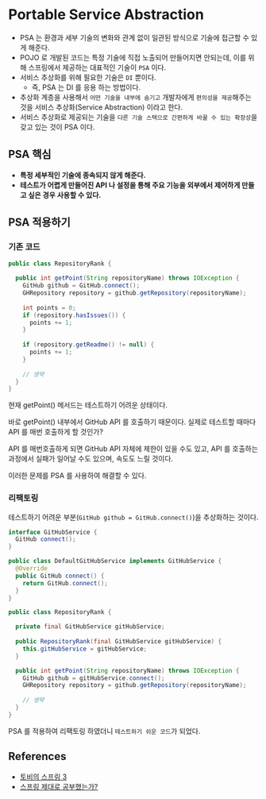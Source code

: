 # Portable Service Abstraction

- PSA 는 환경과 세부 기술의 변화와 관계 없이 일관된 방식으로 기술에 접근할 수 있게 해준다.
- POJO 로 개발된 코드는 특정 기술에 직접 노출되어 만들어지면 안되는데, 이를 위해 스프링에서 제공하는 대표적인 기술이 `PSA` 이다.
- 서비스 추상화를 위해 필요한 기술은 `DI` 뿐이다.
  - 즉, PSA 는 DI 를 응용 하는 방법이다.
- 추상화 계층을 사용해서 `어떤 기술을 내부에 숨기고` 개발자에게 `편의성을 제공`해주는 것을 서비스 추상화(Service Abstraction) 이라고 한다.
- 서비스 추상화로 제공되는 기술을 `다른 기술 스택으로 간편하게 바꿀 수 있는 확장성`을 갖고 있는 것이 PSA 이다.

## PSA 핵심 

- __특정 세부적인 기술에 종속되지 않게 해준다.__
- __테스트가 어렵게 만들어진 API 나 설정을 통해 주요 기능을 외부에서 제어하게 만들고 싶은 경우 사용할 수 있다.__

## PSA 적용하기

### 기존 코드

```java
public class RepositoryRank {

  public int getPoint(String repositoryName) throws IOException {
    GitHub github = GitHub.connect();
    GHRepository repository = github.getRepository(repositoryName);
    
    int points = 0;
    if (repository.hasIssues()) {
      points += 1;
    }
    
    if (repository.getReadme() != null) {
      points += 1;
    }
  
    // 생략
  }
}
```

현재 getPoint() 메서드는 테스트하기 어려운 상태이다. 

바로 getPoint() 내부에서 GitHub API 를 호출하기 때문이다. 실제로 테스트할 때마다 API 를 매번 호출하게 할 것인가? 

API 를 매번호출하게 되면 GitHub API 자체에 제한이 있을 수도 있고, API 를 호출하는 과정에서 실패가 일어날 수도 있으며, 속도도 느릴 것이다.

이러한 문제를 PSA 를 사용하여 해결할 수 있다.

### 리팩토링

테스트하기 어려운 부분(`GitHub github = GitHub.connect()`)을 추상화하는 것이다.

```java
interface GitHubService {
  GitHub connect();
}
```
```java
public class DefaultGitHubService implements GitHubService {
  @Override
  public GitHub connect() {
    return GitHub.connect();
  }
}
```
```java
public class RepositoryRank {

  private final GitHubService gitHubService;
  
  public RepositoryRank(final GitHubService gitHubService) {
    this.gitHubService = gitHubService;
  }

  public int getPoint(String repositoryName) throws IOException {
    GitHub github = gitHubService.connect();
    GHRepository repository = github.getRepository(repositoryName);
    
    // 생략
  }
}
```

PSA 를 적용하여 리팩토링 하였더니 `테스트하기 쉬운 코드`가 되었다.

## References

- [토비의 스프링 3](#)
- [스프링 제대로 공부했는가?](https://www.youtube.com/watch?v=bJfbPWEMj_c&t=12s)
